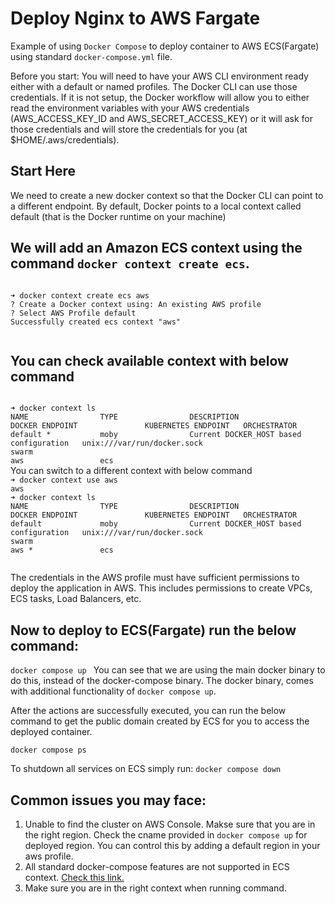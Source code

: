 # Deploy Nginx to AWS Fargate 

Example of using `Docker Compose` to deploy container to AWS ECS(Fargate) using standard `docker-compose.yml` file. 

<quote>
Before you start: 
You will need to have your AWS CLI environment ready either with a default or named profiles. The Docker CLI can use those credentials. If it is not setup, the Docker workflow will allow you to either read the environment variables with your AWS credentials (AWS_ACCESS_KEY_ID and AWS_SECRET_ACCESS_KEY) or it will ask for those credentials and will store the credentials for you (at $HOME/.aws/credentials).
</quote>

## Start Here
We need to create a new docker context so that the Docker CLI can point to a different endpoint. By default, Docker points to a local context called default (that is the Docker runtime on your machine) 

## We will add an Amazon ECS context using the command `docker context create ecs`.
<code>
➜ docker context create ecs aws
? Create a Docker context using: An existing AWS profile
? Select AWS Profile default
Successfully created ecs context "aws"  

</code>

## You can check available context with below command

<code>
➜ docker context ls                     
NAME                TYPE                DESCRIPTION                               DOCKER ENDPOINT               KUBERNETES ENDPOINT   ORCHESTRATOR
default *           moby                Current DOCKER_HOST based configuration   unix:///var/run/docker.sock                         swarm
aws                 ecs                                                                          </code>                                 
</code>
You can switch to a different context with below command
<code>    
➜ docker context use aws
aws
➜ docker context ls              
NAME                TYPE                DESCRIPTION                               DOCKER ENDPOINT               KUBERNETES ENDPOINT   ORCHESTRATOR
default             moby                Current DOCKER_HOST based configuration   unix:///var/run/docker.sock                         swarm
aws *               ecs 

</code>   



The credentials in the AWS profile must have sufficient permissions to deploy the application in AWS. This includes permissions to create VPCs, ECS tasks, Load Balancers, etc.

## Now to deploy to ECS(Fargate) run the below command:
`docker compose up `
<quote>
You can see that we are using the main docker binary to do this, instead of the docker-compose binary. The docker binary,  comes with additional functionality of `docker compose up`. 
</quote>

After the actions are successfully executed, you can run the below command to get the public domain created by ECS for you to access the deployed container.

`docker compose ps`

To shutdown all services on ECS simply run:
`docker compose down`

## Common issues you may face:
 1. Unable to find the cluster on AWS Console. Makse sure that you are in the right region. Check the cname provided in `docker compose up` for deployed region. You can control this by adding a default region in your aws profile.
 2. All standard docker-compose features are not supported in ECS context. [Check this link.](https://docs.docker.com/cloud/ecs-compose-features/)
 3. Make sure you are in the right context when running command.